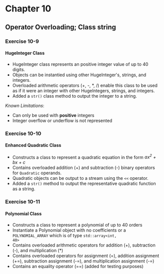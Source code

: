# Chapter 10
## Operator Overloading; Class string

### Exercise 10-9 
#### HugeInteger Class
* HugeInteger class represents an positive integer value of up to 40 digits.
* Objects can be instantied using other HugeInteger's, strings, and integers.
* Overloaded arithmetic operators (+, -, *, /) enable this class to be used as if it were an integer with other HugeIntegers, strings, and integers.
* Added a <code>str()</code> class method to output the integer to a string.

*Known Limitations*:
  * Can only be used with **positive** integers
  * Integer overflow or underflow is not represented


### Exercise 10-10
#### **Enhanced Quadratic Class**
* Constructs a class to represent a quadratic equation in the form *ax<sup>2</sup> + bx + c*
* Contains overloaded addition (+) and subtraction (-) binary operators for <code>Quadratic</code> operands.
* Quadratic objects can be output to a stream using the <code><<</code> operator.
* Added a <code>str()</code> method to output the representative quadratic function as a string.

### Exercise 10-11
#### **Polynomial Class**
* Constructs a class to represent a polynomial of up to 40 orders
* Instantiate a Polynomial object with no coefficients or a <code>POLYNOMIAL_ARRAY</code> which is of type <code>std::array<int, 40></code>
* Contains overloaded arithmetic operators for addition (+), subtraction (-), and multiplication (*)
* Contains overloaded operators for assignment (=), addition assignment (+=), subtraction assignment (-=), and multiplication assignment (-=)
* Contains an equality operator (==) (added for testing purposes)